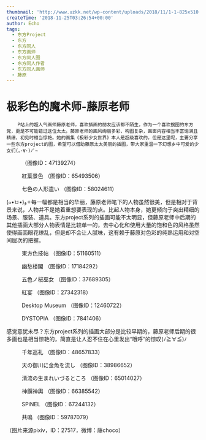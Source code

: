 ```yaml
---
thumbnail: 'http://www.uzkk.net/wp-content/uploads/2018/11/1-1-825x510.jpg'
createTime: '2018-11-25T03:26:54+00:00'
author: Echo
tags:
  - 东方Project
  - 东方
  - 东方同人
  - 东方画师
  - 东方同人图
  - 东方同人作者
  - 东方同人画师
  - 藤原
---
```


# 极彩色的魔术师-藤原老师

		P站上的超人气画师藤原老师，喜欢插画的朋友应该都不陌生，作为一个喜欢搜图的东方党，更是不可能错过这位太太。藤原老师的画风绚丽多彩，构图复杂，画面内容相当丰富饱满且精细，初见时相当惊艳。她的画集《极彩少女世界》本人是超级喜欢的，但是这里呢，主要分享一些东方project的图，希望可以借助藤原太太美丽的插图，带大家重温一下幻想乡中可爱的少女们(｡･∀･)ﾉﾞ~

<figure>
  <img src="http://www.uzkk.net/wp-content/uploads/2018/11/20181125164829-931x1024.jpg" alt=""/>
  <figcaption>（图像ID：47139274）</figcaption>
</figure>

<figure>
  <img src="http://www.uzkk.net/wp-content/uploads/2018/11/2.png" alt=""/>
  <figcaption>紅葉景色
（图像ID：65493506）</figcaption>
</figure>

<figure>
  <img src="http://www.uzkk.net/wp-content/uploads/2018/11/3.jpg" alt=""/>
  <figcaption>七色の人形遣い
（图像ID：58024611）</figcaption>
</figure>

(๑•̀ㅂ•́)و✧每一幅都是相当的华丽，藤原老师笔下的人物虽然很美，但是相对于背景来说，人物并不是她着重想要表现的点。比起人物本身，她更倾向于突出精细的场景、服装、道具。东方project系列的插画可能不太明显，但藤原老师中后期的其他插画大部分人物表情是比较单一的，去中心化和使用大量的饱和色的风格虽然使得画面眼花缭乱，但是却不会让人腻味，这有赖于藤原对色彩的纯熟运用和对空间层次的把握。

<figure>
  <img src="http://www.uzkk.net/wp-content/uploads/2018/11/4.jpg" alt=""/>
  <figcaption>東方色技帖
（图像ID：51160511）</figcaption>
</figure>

<figure>
  <img src="http://www.uzkk.net/wp-content/uploads/2018/11/5.jpg" alt=""/>
  <figcaption>幽愁楼閣
（图像ID：17184292）</figcaption>
</figure>

<figure>
  <img src="http://www.uzkk.net/wp-content/uploads/2018/11/6.jpg" alt=""/>
  <figcaption>五色ノ桜巫女
（图像ID：37689305）</figcaption>
</figure>

<figure>
  <img src="http://www.uzkk.net/wp-content/uploads/2018/11/7.jpg" alt=""/>
  <figcaption>紅宴
（图像ID：27342318）</figcaption>
</figure>

<figure>
  <img src="http://www.uzkk.net/wp-content/uploads/2018/11/8.jpg" alt=""/>
  <figcaption>Desktop Museum
（图像ID：12460722）</figcaption>
</figure>

<figure>
  <img src="http://www.uzkk.net/wp-content/uploads/2018/11/9-1.jpg" alt=""/>
  <figcaption>DYSTOPIA
（图像ID：7841406）</figcaption>
</figure>

感觉意犹未尽？东方project系列的插画大部分是比较早期的，藤原老师后期的很多画也是相当惊艳的，简直是让人忍不住在心里发出“哦呼”的惊叹(ﾉ≧∀≦)ﾉ

<figure>
  <img src="http://www.uzkk.net/wp-content/uploads/2018/11/10.jpg" alt=""/>
  <figcaption>千年巡礼
（图像ID：48657833）</figcaption>
</figure>

<figure>
  <img src="http://www.uzkk.net/wp-content/uploads/2018/11/11-3.jpg" alt=""/>
  <figcaption>天の御川に金魚を流し
（图像ID：38986652）</figcaption>
</figure>

<figure>
  <img src="http://www.uzkk.net/wp-content/uploads/2018/11/12-2.png" alt=""/>
  <figcaption>清流の生まれいづるところ
（图像ID：65014027）</figcaption>
</figure>

<figure>
  <img src="http://www.uzkk.net/wp-content/uploads/2018/11/13.png" alt=""/>
  <figcaption>神饌神輿
（图像ID：66385542）</figcaption>
</figure>

<figure>
  <img src="http://www.uzkk.net/wp-content/uploads/2018/11/14-1.png" alt=""/>
  <figcaption>SPiNEL
（图像ID：67244132）</figcaption>
</figure>

<figure>
  <img src="http://www.uzkk.net/wp-content/uploads/2018/11/15.png" alt=""/>
  <figcaption>共鳴
（图像ID：59787079）</figcaption>
</figure>

（图片来源pixiv，ID：27517，微博：藤choco）
